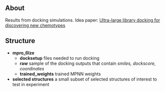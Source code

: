 ## About
Results from docking simulations. 
Idea paper: [Ultra-large library docking for discovering new chemotypes](https://www.nature.com/articles/s41586-019-0917-9)



## Structure
* **mpro_6lze**
  * **docksetup** files needed to run docking  
  * **raw** sample of the docking outputs that contain *smiles, dockscore, coordinates*          
  * **trained_weights** trained MPNN weights  
* **selected structures** a small subset of selected structures of interest to test in experiment
